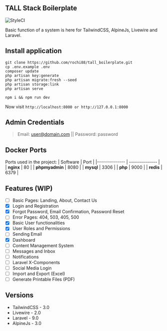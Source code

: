 ## TALL Stack Boilerplate

![StyleCI](https://github.styleci.io/repos/522887896/shield?branch=main)

Basic function of a system is here for TailwindCSS, AlpineJs, Livewire and Laravel.

## Install application
```
git clone https://github.com/rochi88/tall_boilerplate.git
cp .env.example .env
composer update
php artisan key:generate
php artisan migrate:fresh --seed
php artisan storage:link
php artisan serve
```

```
npm i && npm run dev
```

Now visit `` http://localhost:8000 or http://127.0.0.1:8000 ``

## Admin Credentials
> Email: user@domain.com || Password: password

## Docker Ports

Ports used in the project:
| Software | Port |
|-------------- | -------------- |
| **nginx** | 80 |
| **phpmyadmin** | 8080 |
| **mysql** | 3306 |
| **php** | 9000 |
| **redis** | 6379 |

## Features (WIP)

 - [ ] Basic Pages: Landing, About, Contact Us
 - [x] Login and Registration
 - [x] Forgot Password, Email Confirmation, Password Reset
 - [ ] Error Pages: 404, 503, 405, 500
 - [x] Basic User functionalities
 - [x] User Roles and Permissions
 - [ ] Sending Email
 - [x] Dashboard
 - [ ] Content Management System
 - [ ] Messages and Inbox
 - [ ] Notifications
 - [ ] Laravel X-Components
 - [ ] Social Media Login
 - [ ] Import and Export (Excel)
 - [ ] Generate Printable Files (PDF)

## Versions

-   TailwindCSS - 3.0
-   Livewire - 2.0
-   Laravel - 9.0
-   AlpineJs - 3.0